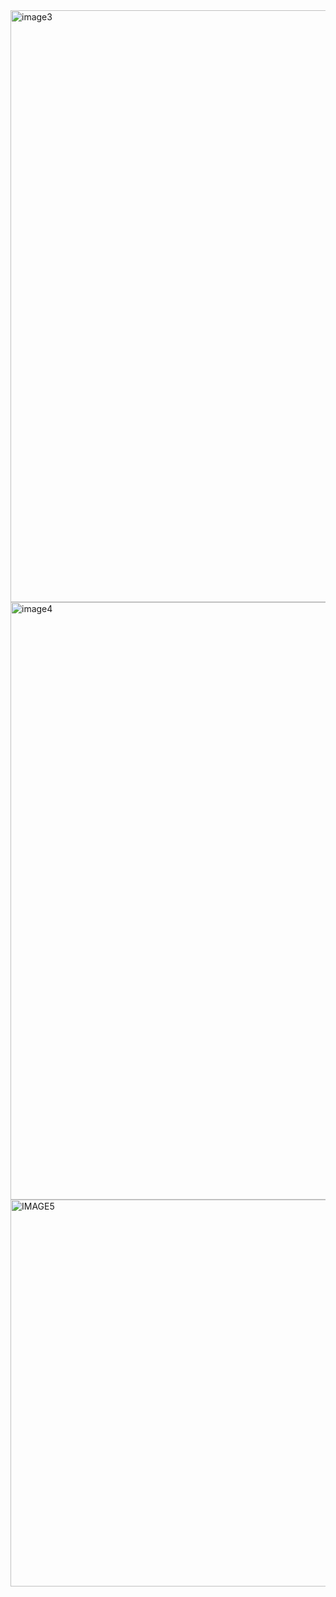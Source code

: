 <img width="947" alt="image3" src="https://github.com/user-attachments/assets/0706f6fd-6656-4744-83b7-e4b72f3091b5" />
<img width="956" alt="image4" src="https://github.com/user-attachments/assets/c6631908-5e63-42e1-b51e-381e3db79dbb" />
<img width="619" alt="IMAGE5" src="https://github.com/user-attachments/assets/b3d27516-0c42-4e5b-b789-3d474932bf63" />
